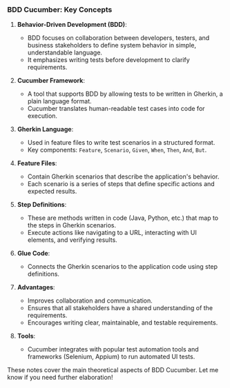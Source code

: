 ### BDD Cucumber: Key Concepts

1. **Behavior-Driven Development (BDD)**:
   - BDD focuses on collaboration between developers, testers, and business stakeholders to define system behavior in simple, understandable language.
   - It emphasizes writing tests before development to clarify requirements.

2. **Cucumber Framework**:
   - A tool that supports BDD by allowing tests to be written in Gherkin, a plain language format.
   - Cucumber translates human-readable test cases into code for execution.

3. **Gherkin Language**:
   - Used in feature files to write test scenarios in a structured format.
   - Key components: `Feature`, `Scenario`, `Given`, `When`, `Then`, `And`, `But`.

4. **Feature Files**:
   - Contain Gherkin scenarios that describe the application's behavior.
   - Each scenario is a series of steps that define specific actions and expected results.

5. **Step Definitions**:
   - These are methods written in code (Java, Python, etc.) that map to the steps in Gherkin scenarios.
   - Execute actions like navigating to a URL, interacting with UI elements, and verifying results.

6. **Glue Code**:
   - Connects the Gherkin scenarios to the application code using step definitions.

7. **Advantages**:
   - Improves collaboration and communication.
   - Ensures that all stakeholders have a shared understanding of the requirements.
   - Encourages writing clear, maintainable, and testable requirements.

8. **Tools**:
   - Cucumber integrates with popular test automation tools and frameworks (Selenium, Appium) to run automated UI tests.
   
These notes cover the main theoretical aspects of BDD Cucumber. Let me know if you need further elaboration!
